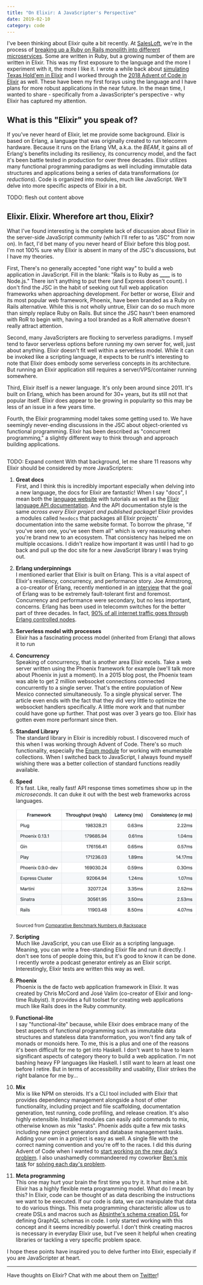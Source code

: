 ```yaml
---
title: "On Elixir: A JavaScripter's Perspective"
date: 2019-02-10
category: code
---
```


I've been thinking about Elixir quite a bit recently. At [SalesLoft](https://salesloft.com/), we're in the process of [breaking up a Ruby on Rails monolith into different microservices](https://medium.com/salesloft-engineering/monolith-to-microservice-without-downtime-a-production-story-652c9b82f03e). Some are written in Ruby, but a growing number of them are written in Elixir. This was my first exposure to the language and the more I experiment with it, the more I like it. I wrote a while back about [simulating Texas Hold'em in Elixir](/posts/2018/08/28/simulating-texas-holdem-in-elixir/) and I worked through the [2018 Advent of Code in Elixir](https://github.com/raygesualdo/advent-of-code-2018) as well. These have been my first forays using the language and I have plans for more robust applications in the near future. In the mean time, I wanted to share - specifically from a JavasScripter's perspective - why Elixir has captured my attention.

## What is this "Elixir" you speak of?

If you've never heard of Elixir, let me provide some background. Elixir is based on Erlang, a language that was originally created to run telecomm hardware. Because it runs on the Erlang VM, a.k.a. the _BEAM_, it gains all of Erlang's benefits including its resiliency, its concurrency model, and the fact it's been battle tested in production for over three decades. Elixir utilizes many functional programming paradigms as well including immutable data structures and applications being a series of data transformations (or _reductions_). Code is organized into modules, much like JavaScript. We'll delve into more specific aspects of Elixir in a bit.

TODO: flesh out content above

## Elixir. Elixir. Wherefore art thou, Elixir?

What I've found interesting is the complete lack of discussion about Elixir in the server-side JavaScript community (which I'll refer to as "JSC" from now on). In fact, I'd bet many of you never heard of Elixir before this blog post. I'm not 100% sure why Elixir is absent in many of the JSC's discussions, but I have my theories.

First, There's no generally accepted "one right way" to build a web application in JavaScript. Fill in the blank: "Rails is to Ruby as **\_\_\_\_** is to Node.js." There isn't anything to put there (and Express doesn't count). I don't find the JSC in the habit of seeking out full web application frameworks when approaching development. For better or worse, Elixir and its most popular web framework, Phoenix, have been branded as a Ruby on Rails alternative. While this is not wholly untrue, Elixir can do so much more than simply replace Ruby on Rails. But since the JSC hasn't been enamored with RoR to begin with, having a tool branded as a RoR alternative doesn't really attract attention.

Second, many JavaScripters are flocking to serverless paradigms. I myself tend to favor serverless options before running my own server for, well, just about anything. Elixir doesn't fit well within a serverless model. While it can be invoked like a scripting language, it expects to be runIt's interesting to note that Elixir does embody some serverless concepts in its architecture. But running an Elixir application still requires a server/VPS/container running somewhere.

Third, Elixir itself is a newer language. It's only been around since 2011. It's built on Erlang, which has been around for 30+ years, but its still not that popular itself. Elixir does appear to be growing in popularity so this may be less of an issue in a few years time.

Fourth, the Elixir programming model takes some getting used to. We have seemingly never-ending discussions in the JSC about object-oriented vs functional programming. Elixir has been described as "concurrent programming," a slightly different way to think through and approach building applications.

##

TODO: Expand content
With that background, let me share 11 reasons why Elixir should be considered by more JavaScripters:

1. **Great docs**<br />
   First, and I think this is incredibly important especially when delving into a new language, the docs for Elixir are fantastic! When I say "docs", I mean both the [language website](https://elixir-lang.org/) with tutorials as well as the [Elixir language API documentation](https://hexdocs.pm/elixir/api-reference.html). And the API documentation style is the same _across every Elixir project and published package_! Elixir provides a modules called `hexdocs` that packages all Elixir projects' documentation into the same website format. To borrow the phrase, "if you've seen one, you've seen them all" which is very reassuring when you're brand new to an ecosystem. That consistency has helped me on multiple occasions. I didn't realize how important it was until I had to go back and pull up the doc site for a new JavaScript library I was trying out.

2. **Erlang underpinnings**<br />
   I mentioned earlier that Elixir is built on Erlang. This is a vital aspect of Elixir's resiliency, concurrency, and performance story. Joe Armstrong, a co-creator of Erlang, recently mentioned in an [interview](https://www.erlang-solutions.com/blog/let-s-talkconcurrency-with-joe-armstrong.html) that the goal of Erlang was to be extremely fault-tolerant first and foremost. Concurrency and performance were secondary, but no less important, concerns. Erlang has been used in telecomm switches for the better part of three decades. In fact, [90% of all internet traffic goes through Erlang controlled nodes](https://twitter.com/francescoc/status/1002496512721588225?lang=en).

3. **Serverless model with processes**<br />
   Elixir has a fascinating process model (inherited from Erlang) that allows it to run

4. **Concurrency**<br />
   Speaking of concurrency, that is another area Elixir excels. Take a web server written using the Phoenix framework for example (we'll talk more about Phoenix in just a moment). In a 2015 blog post, the Phoenix team was able to get 2 million websocket connections connected concurrently to a single server. That's the entire population of New Mexico connected simultaneously. To a single physical server. The article even ends with the fact that they did very little to optimize the websocket handlers specifically. A little more work and that number could have gone up further. That post was over 3 years go too. Elixir has gotten even more performant since then.

5. **Standard Library**<br />
   The standard library in Elixir is incredibly robust. I discovered much of this when I was working through Advent of Code. There's so much functionality, especially the [Enum module](https://hexdocs.pm/elixir/Enum.html) for working with enumerable collections. When I switched back to JavaScript, I always found myself wishing there was a better collection of standard functions readily available.

6. **Speed**<br />
   It's fast. Like, really fast! API response times sometimes show up in the _microseconds_. It can duke it out with the best web frameworks across languages.

   ![Elixir speed comparison](./elixir-speed-comparison.png)

   <small>Sourced from [Comparative Benchmark Numbers @ Rackspace](https://gist.github.com/omnibs/e5e72b31e6bd25caf39a)</small>

7. **Scripting**<br />
   Much like JavaScript, you can use Elixir as a scripting language. Meaning, you can write a free-standing Elixir file and run it directly. I don't see tons of people doing this, but it's good to know it can be done. I recently wrote a podcast generator entirely as an Elixir script. Interestingly, Elixir tests are written this way as well.

8. **Phoenix**<br />
   Phoenix is the de facto web application framework in Elixir. It was created by Chris McCord and José Valim (co-creator of Elixir and long-time Rubyist). It provides a full toolset for creating web applications much like Rails does in the Ruby community.

9. **Functional-lite**<br />
   I say "functional-lite" because, while Elixir does embrace many of the best aspects of functional programming such as immutable data structures and stateless data transformation, you won't find any talk of monads or monoids here. To me, this is a plus and one of the reasons it's been difficult for me to get into Haskell. I don't want to have to learn significant aspects of category theory to build a web application. I'm not bashing heavy FP languages like Haskell. I still want to learn at least one before I retire. But in terms of accessibility and usability, Elixir strikes the right balance for me by...

10. **Mix**<br />
    Mix is like NPM on steroids. It's a CLI tool included with Elixir that provides dependency management alongside a host of other functionality, including project and file scaffolding, documentation generation, test running, code profiling, and release creation. It's also highly extensible. Installed modules can easily add commands to mix, otherwise known as mix "tasks". Phoenix adds quite a few mix tasks including new project generators and database management tasks. Adding your own in a project is easy as well. A single file with the correct naming convention and you're off to the races. I did this during Advent of Code when I wanted to [start working on the new day's problem](https://github.com/raygesualdo/advent-of-code-2018/blob/master/lib/mix/tasks/new_day.ex). I also unashamedly commandeered my coworker [Ben's mix task](https://github.com/sionide21/Advent-of-Code-2018/blob/master/lib/mix/tasks/solve.ex) for [solving each day's problem](https://github.com/raygesualdo/advent-of-code-2018/blob/master/lib/mix/tasks/solve.ex).

11. **Meta programming**<br />
    This one may hurt your brain the first time you try it. It hurt mine a bit. Elixir has a highly flexible meta programming model. What do I mean by this? In Elixir, code can be thought of as data describing the instructions we want to be executed. If our code is data, we can manipulate that data to do various things. This meta programming characteristic allow us to create DSLs and macros such as [Absinthe's schema creation DSL](https://hexdocs.pm/absinthe/schemas.html) for defining GraphQL schemas in code. I only started working with this concept and it seems incredibly powerful. I don't think creating macros is necessary in everyday Elixir use, but I've seen it helpful when creating libraries or tackling a very specific problem space.

I hope these points have inspired you to delve further into Elixir, especially if you are JavaScripter at heart.

---

Have thoughts on Elixir? Chat with me about them on [Twitter](https://twitter.com/RayGesualdo)!
